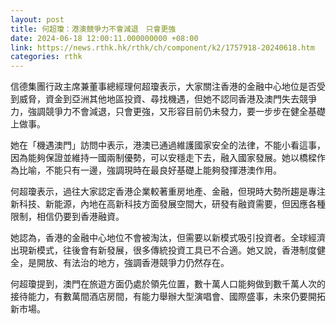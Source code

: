 ```yaml
---
layout: post
title: 何超瓊：港澳競爭力不會減退　只會更強
date: 2024-06-18 12:00:11.000000000 +08:00
link: https://news.rthk.hk/rthk/ch/component/k2/1757918-20240618.htm
categories: rthk
---
```


信德集團行政主席兼董事總經理何超瓊表示，大家關注香港的金融中心地位是否受到威脅，資金到亞洲其他地區投資、尋找機遇，但她不認同香港及澳門失去競爭力，強調競爭力不會減退，只會更強，又形容目前仍未發力，要一步步在健全基礎上做事。

她在「機遇澳門」訪問中表示，港澳已通過維護國家安全的法律，不能小看這事，因為能夠保證並維持一國兩制優勢，可以安穩走下去，融入國家發展。她以橋樑作為比喻，不能只有一邊，強調現時在最良好基礎上能夠發揮港澳作用。

何超瓊表示，過往大家認定香港企業較著重房地產、金融，但現時大勢所趨是專注新科技、新能源，內地在高新科技方面發展空間大，研發有融資需要，但因應各種限制，相信仍要到香港融資。

她認為，香港的金融中心地位不會被淘汰，但需要以新模式吸引投資者。全球經濟出現新模式，往後會有新發展，很多傳統投資工具已不合適。她又說，香港制度健全，是開放、有法治的地方，強調香港競爭力仍然存在。

何超瓊提到，澳門在旅遊方面仍處於領先位置，數十萬人口能夠做到數千萬人次的接待能力，有數萬間酒店房間，有能力舉辦大型演唱會、國際盛事，未來仍要開拓新市場。

